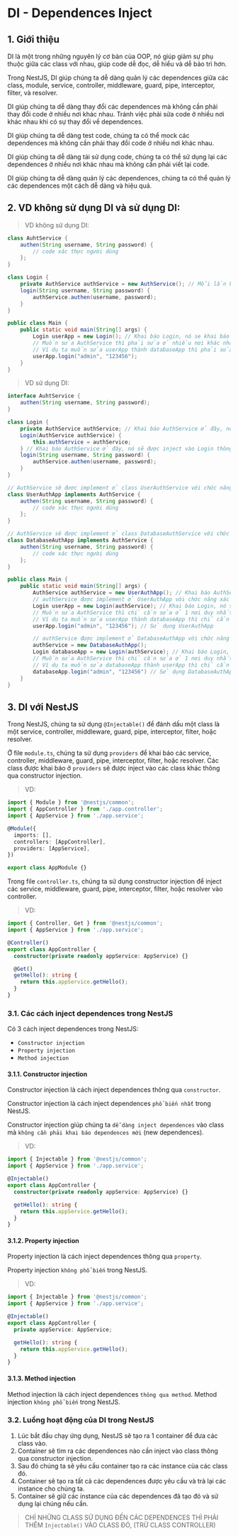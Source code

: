 # DI - Dependences Inject
## 1. Giới thiệu
DI là một trong những nguyên lý cơ bản của OOP, nó giúp giảm sự phụ thuộc giữa các class với nhau, giúp code dễ đọc, dễ hiểu và dễ bảo trì hơn.

Trong NestJS, DI giúp chúng ta dễ dàng quản lý các dependences giữa các class, module, service, controller, middleware, guard, pipe, interceptor, filter, và resolver.

DI giúp chúng ta dễ dàng thay đổi các dependences mà không cần phải thay đổi code ở nhiều nơi khác nhau. Tránh việc phải sửa code ở nhiều nơi khác nhau khi có sự thay đổi về dependences.

DI giúp chúng ta dễ dàng test code, chúng ta có thể mock các dependences mà không cần phải thay đổi code ở nhiều nơi khác nhau.

DI giúp chúng ta dễ dàng tái sử dụng code, chúng ta có thể sử dụng lại các dependences ở nhiều nơi khác nhau mà không cần phải viết lại code.

DI giúp chúng ta dễ dàng quản lý các dependences, chúng ta có thể quản lý các dependences một cách dễ dàng và hiệu quả.
## 2. VD không sử dụng DI và sử dụng DI:
>VD không sử dụng DI:
```java
class AuhtService {
    authen(String username, String password) {
        // code xác thực người dùng
    };
}

class Login {
    private AuthService authService = new AuthService(); // Mỗi lần khai báo Login thì phải khai báo AuthService mới, đây là một sự phụ thuộc giữa các class
    login(String username, String password) {
        authService.authen(username, password);
    }
}

public class Main {
    public static void main(String[] args) {
        Login userApp = new Login(); // Khai báo Login, nó se khai báo AuthService mới
        // Muốn sửa AuthService thì phải sửa ở nhiều nơi khác nhau trong code
        // Ví dụ ta muốn sửa userApp thành databaseApp thì phải sửa ở nhiều nơi khác nhau trong code, làm cho code khó bảo trì và dễ gây lỗi
        userApp.login("admin", "123456");
    }
}
```

> VD sử dụng DI:
```java
interface AuhtService {
    authen(String username, String password);
}

class Login {
    private AuthService authService; // Khai báo AuthService ở đây, nó sẽ được inject vào Login thông qua constructor injection, mà không cần phải khai báo AuthService mới (new AuthService())
    Login(AuthService authService) {
        this.authService = authService;
    } // Khai báo AuthService ở đây, nó sẽ được inject vào Login thông qua constructor injection
    login(String username, String password) {
        authService.authen(username, password);
    }
} 

// AuthService sẽ được implement ở class UserAuthService với chức năng xác thực người dùng truy cập vào app
class UserAuthApp implements AuthService {
    authen(String username, String password) {
        // code xác thực người dùng
    };
}

// AuthService sẽ được implement ở class DatabaseAuthService với chức năng xác thực người dùng truy cập vào database
class DatabaseAuthApp implements AuthService {
    authen(String username, String password) {
        // code xác thực người dùng
    };
}

public class Main {
    public static void main(String[] args) {
        AuthService authService = new UserAuthApp(); // Khai báo AuthService ở đây, nó sẽ được inject vào Login thông qua constructor injection, lúc này ta có thể sử dụng UserAuthApp hoặc DatabaseAuthApp
        // authService được implement ở UserAuthApp với chức năng xác thực người dùng truy cập vào app
        Login userApp = new Login(authService); // Khai báo Login, nó se khai báo AuthService mới
        // Muốn sửa AuthService thì chỉ cần sửa ở 1 nơi duy nhất, không cần phải sửa ở nhiều nơi khác nhau trong code
        // Ví dụ ta muốn sửa userApp thành databaseApp thì chỉ cần sửa ở 1 nơi duy nhất, không cần phải sửa ở nhiều nơi khác nhau trong code
        userApp.login("admin", "123456"); // Sử dụng UserAuthApp

        // authService được implement ở DatabaseAuthApp với chức năng xác thực người dùng truy cập vào database
        authService = new DatabaseAuthApp();
        Login databaseApp = new Login(authService); // Khai báo Login, nó se khai báo AuthService mới
        // Muốn sửa AuthService thì chỉ cần sửa ở 1 nơi duy nhất, không cần phải sửa ở nhiều nơi khác nhau trong code
        // Ví dụ ta muốn sửa databaseApp thành userApp thì chỉ cần sửa ở 1 nơi duy nhất, không cần phải sửa ở nhiều nơi khác nhau trong code
        databaseApp.login("admin", "123456") // Sử dụng DatabaseAuthApp
    }
}
```

## 3. DI với NestJS
Trong NestJS, chúng ta sử dụng `@Injectable()` để đánh dấu một class là một service, controller, middleware, guard, pipe, interceptor, filter, hoặc resolver.

Ở file `module.ts`, chúng ta sử dụng `providers` để khai báo các service, controller, middleware, guard, pipe, interceptor, filter, hoặc resolver. Các class được khai báo ở `providers` sẽ được inject vào các class khác thông qua constructor injection.

>VD:
```typescript
import { Module } from '@nestjs/common';
import { AppController } from './app.controller';
import { AppService } from './app.service';

@Module({
  imports: [],
  controllers: [AppController],
  providers: [AppService],
})

export class AppModule {}
```
Trong file `controller.ts`, chúng ta sử dụng constructor injection để inject các service, middleware, guard, pipe, interceptor, filter, hoặc resolver vào controller.
>VD:
```typescript
import { Controller, Get } from '@nestjs/common';
import { AppService } from './app.service';

@Controller()
export class AppController {
  constructor(private readonly appService: AppService) {}

  @Get()
  getHello(): string {
    return this.appService.getHello();
  }
}
```

### 3.1. Các cách inject dependences trong NestJS
Có 3 cách inject dependences trong NestJS:
- `Constructor injection`
- `Property injection`
- `Method injection`

#### 3.1.1. Constructor injection
Constructor injection là cách inject dependences thông qua `constructor`.

Constructor injection là cách inject dependences `phổ biến nhất` trong NestJS.

Constructor injection giúp chúng ta `dễ dàng inject dependences` vào class mà `không cần phải khai báo dependences mới` (new dependences).
>VD:
```typescript
import { Injectable } from '@nestjs/common';
import { AppService } from './app.service';

@Injectable()
export class AppController {
  constructor(private readonly appService: AppService) {}

  getHello(): string {
    return this.appService.getHello();
  }
}
```

#### 3.1.2. Property injection
Property injection là cách inject dependences thông qua `property`.

Property injection `không phổ biến` trong NestJS.

>VD:
```typescript
import { Injectable } from '@nestjs/common';
import { AppService } from './app.service';

@Injectable()
export class AppController {
  private appService: AppService;

  getHello(): string {
    return this.appService.getHello();
  }
}
```

#### 3.1.3. Method injection
Method injection là cách inject dependences `thông qua method`.
Method injection `không phổ biến` trong NestJS.

### 3.2. Luồng hoạt động của DI trong NestJS
1. Lúc bắt đầu chạy ứng dụng, NestJS sẽ tạo ra 1 container để đưa các class vào.
2. Container sẽ tìm ra các dependences nào cần inject vào class thông qua constructor injection.
3. Sau đó chúng ta sẽ yêu cầu container tạo ra các instance của các class đó.
4. Container sẽ tạo ra tất cả các dependences được yêu cầu và trả lại các instance cho chúng ta.
5. Container sẽ giữ các instance của các dependences đã tạo đó và sử dụng lại chúng nếu cần.
> CHỈ NHỮNG CLASS SỬ DỤNG ĐẾN CÁC DEPENDENCES THÌ PHẢI THÊM `Injectable()` VÀO CLASS ĐÓ, (TRỪ CLASS CONTROLLER)